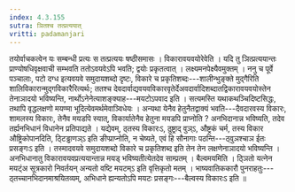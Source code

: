 ```yaml
---
index: 4.3.155
sutra: ञितश्च तत्प्रत्ययात्‌
vritti: padamanjari
---
```


 तयोर्वाचकत्वेन यः सम्बन्धी प्रत्यः स तत्प्रत्ययः षष्ठीसमासः । विकारावयवयोरेवेति । यदि तु ञित्प्रत्ययान्तः प्राण्योषधिवृक्षवाची सम्भवति ततोऽवयवेऽपि भवति; द्वयोः प्रकृतत्वात् । लक्ष्यमनपेक्ष्यैवमुक्तम् । ननु च पूर्वे पञ्चालाः, पटो दग्ध इत्यवयवे समुदायशब्दो दृष्टः, विकारे च प्रकृतिशब्दः---शालीन्भुङ्क्ते मुद्गैरिति शालिविकारान्मुद्गविकारैरित्यर्थः; ततश्च देवदार्वाद्यवयवविकारवृतेर्देअवदार्वादिशब्दातद्विकारावयवयोस्तेन तेनाञादयो भविष्यन्ति, नार्थोऽनेनेत्याशङ्क्याह---मयटोऽपवाद इति । सत्यमस्ति यथाकथञ्चिदिष्टसिद्धः, तथापि वृद्धलक्षणो मयण्मा भूदित्येवमर्थमेवाञ्विधेयः । अन्यथा येनैव हेतुनैतद्वाक्यं भवति---दैवदारवस्य विकारः, शामलस्य विकारः, तेनैव मयडपि स्यात्, विकार्यातेनैव हेतुना मयडपि प्राप्नोति ? अनभिदानान्न भविष्यति, तदेव तर्ह्यनभिधानं विधानेन प्रतिपाद्यते । यद्येवम्, ठ्तस्य विकारःऽ, ठुष्ट्राद् वुञ्ऽ, औष्ट्रकं चर्म, तस्य विकार औष्ट्रिकोपानदिति, ठ्टिड्ढाणञ्ऽ इति ङीप्प्राप्नोति, न चेष्यते, एवं हि सौनागाः पठन्ति---ठ्वुञश्चाञ ईतः प्रसङ्गःऽ इति । तस्मादवयवे समुदायशब्दो विकारे च प्रकृतिशब्द इति तेन तेन लक्षणेनाञादयो भविष्यन्ति । अनभिधानातु विकारावयवप्रत्ययान्तान्न मयड् भविष्यतीत्येतदेव साम्प्रतम् । बैल्वमयमिति । ठ्ञितो यत्नेन मयट्ंअ सूत्रकारो निवर्तयन् अन्यतो वष्टि मयटम्ऽ इति वृत्तिकृतो मतम् । भाष्यवातिककारौ पुनराहतुः---ठ्तच्चानभिदानमाश्रयितव्यम्, अभिधाने ह्यन्यतोऽपि मयटः प्रसङ्गः---बैल्वस्य विकारःऽ इति ॥